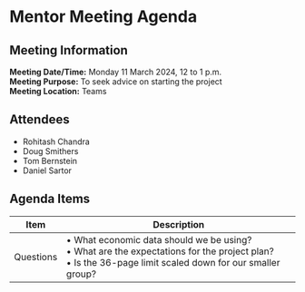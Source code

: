 # Mentor Meeting Agenda
## Meeting Information
**Meeting Date/Time:** Monday 11 March 2024, 12 to 1 p.m.  
**Meeting Purpose:** To seek advice on starting the project  
**Meeting Location:** Teams  

## Attendees
- Rohitash Chandra
- Doug Smithers
- Tom Bernstein
- Daniel Sartor

## Agenda Items

Item | Description
---- | ----
Questions | • What economic data should we be using? <br>• What are the expectations for the project plan? <br>• Is the 36-page limit scaled down for our smaller group?